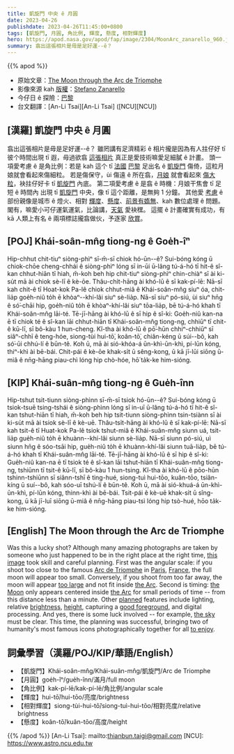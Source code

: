 ```yaml
---
title: 凱旋門 中央 ê 月圓
date: 2023-04-26
publishdate: 2023-04-26T11:45:00+0800
tags: [凱旋門, 月圓, 角比例, 輝度, 懸度, 相對輝度]
hero: https://apod.nasa.gov/apod/fap/image/2304/MoonArc_zanarello_960.jpg
summary: 翕出這張相片是毋是足好運--ê？
---
```


{{% apod %}}

- 原始文章：[The Moon through the Arc de Triomphe](https://apod.nasa.gov/apod/ap230426.html)
- 影像來源 kah [版權][copyright]：[Stefano Zanarello](https://www.instagram.com/stefano.zanarello/)
- 今仔日 ê 探險：[巴黎][Paris]
- 台文翻譯：[An-Li Tsai][An-Li Tsai] ([NCU][NCU])

## [漢羅] 凱旋門 中央 ê 月圓
翕出這張相片是毋是足好運--ê？
雖罔講有足濟精彩 ê 相片攏是因為有人拄仔好 tī 彼个時間出現 tī 遐，毋過欲翕 [這張相片][this image] 真正是愛技術嘛愛足細膩 ê 計畫。
頭一項愛考慮 ê 是角比例：若是 kah 這个 tī [法國][France] [巴黎][Paris] 足出名 ê [凱旋門][Arc de Triomphe] 傷倚，這粒月娘就會看起來傷細粒。
若是傷保守，ùi 傷遠 ê 所在翕，[月娘][the Moon] 就會看起來 [傷大粒][too large]，袂拄仔好卡 tī [凱旋門][the Arc 1] 內底。
第二項愛考慮 ê 是翕 ê 時機：月娘干焦會 tī 足短 ê 時間內 出現 tī [凱旋門][the Arc 2] 中央，像 tī 這个距離，是無夠 1 分鐘。
其他愛 [考慮][planned] ê 部份親像是城市 ê 燈火、相對 [輝度][brightness]、[懸度][height]、[前景有媠無][good foreground]、kah 數位處理 ê 問題。
閣有，嘛愛小可仔運氣運氣，比論講，[天氣][the sky] 愛袂䆀。
這擺 ê 計畫確實有成功，有 kā 人類上有名 ê 兩項標誌攏翕做伙，予逐家 [欣賞][to enjoy]。

## [POJ] Khái-soân-mn̂g tiong-ng ê Goe̍h-îⁿ
Hip-chhut chit-tiuⁿ siòng-phìⁿ sī-m̄-sī chiok hó-ūn--ê?
Sui-bóng kóng ū chiok-chōe cheng-chhái ê siòng-phìⁿ lóng sī in-ūi ū-lâng tú-á-hó tī hit-ê sî-kan chhut-hiān tī hiah, m̄-koh beh hip chit-tiuⁿ siòng-phìⁿ chin-chiàⁿ sī ài ki-su̍t mā ài chiok sè-lī ê kè-ōe.
Thâu-chi̍t-hāng ài khó-lū ê sī kak-pí-lē: Nā-sī kah chit-ê tī Hoat-kok Pa-lê chiok chhut-miâ ê Khái-soân-mn̂g siuⁿ óa, chit-lia̍p goe̍h-niû to̍h ē khòaⁿ--khí-lâi siuⁿ sè-lia̍p.
Nā-sī siuⁿ pó-siú, ùi siuⁿ hn̄g ê só͘-chāi hip, goe̍h-niû to̍h ē khòaⁿ-khí-lâi siuⁿ tōa-lia̍p, bē tú-á-hó khah tī Khái-soân-mn̂g lāi-té.
Tē-jī-hāng ài khó-lū ê sī hip ê sî-ki: Goe̍h-niû kan-na ē tī chiok té ê sî-kan lāi chhut-hiān tī Khái-soân-mn̂g tiong-ng, chhiūⁿ tī chit-ê kū-lī, sī bô-kàu 1 hun-cheng.
Kî-tha ài khó-lū ê pō͘-hūn chhiⁿ-chhiūⁿ sī siâⁿ-chhī ê teng-hóe, siong-tùi hui-tō͘, koân-tō͘, chiân-kéng ū súi--bô, kah só͘-ūi chhú-lí ê būn-tê.
Koh ū, mā ài sió-khóa-á ūn-khì-ūn-khì, pí-lūn kóng, thiⁿ-khì ài bē-bái.
Chit-pái ê kè-ōe khak-si̍t ū sêng-kong, ū kā jī-lūi siōng ū-miâ ê nn̄g-hāng piau-chì lóng hip chò-hóe, hō͘ ta̍k-ke him-sióng.

## [KIP] Khái-suân-mn̂g tiong-ng ê Gue̍h-înn
Hip-tshut tsit-tiunn siòng-phìnn sī-m̄-sī tsiok hó-ūn--ê?
Sui-bóng kóng ū tsiok-tsuē tsing-tshái ê siòng-phìnn lóng sī in-uī ū-lâng tú-á-hó tī hit-ê sî-kan tshut-hiān tī hiah, m̄-koh beh hip tsit-tiunn siòng-phìnn tsin-tsiànn sī ài ki-su̍t mā ài tsiok sè-lī ê kè-uē.
Thâu-tsi̍t-hāng ài khó-lū ê sī kak-pí-lē: Nā-sī kah tsit-ê tī Huat-kok Pa-lê tsiok tshut-miâ ê Khái-suân-mn̂g siunn uá, tsit-lia̍p gue̍h-niû to̍h ē khuànn--khí-lâi siunn sè-lia̍p.
Nā-sī siunn pó-siú, uì siunn hn̄g ê sóo-tsāi hip, gue̍h-niû to̍h ē khuànn-khí-lâi siunn tuā-lia̍p, bē tú-á-hó khah tī Khái-suân-mn̂g lāi-té.
Tē-jī-hāng ài khó-lū ê sī hip ê sî-ki: Gue̍h-niû kan-na ē tī tsiok té ê sî-kan lāi tshut-hiān tī Khái-suân-mn̂g tiong-ng, tshiūnn tī tsit-ê kū-lī, sī bô-kàu 1 hun-tsing.
Kî-tha ài khó-lū ê pōo-hūn tshinn-tshiūnn sī siânn-tshī ê ting-hué, siong-tuì hui-tōo, kuân-tōo, tsiân-kíng ū suí--bô, kah sóo-uī tshú-lí ê būn-tê.
Koh ū, mā ài sió-khuá-á ūn-khì-ūn-khì, pí-lūn kóng, thinn-khì ài bē-bái.
Tsit-pái ê kè-uē khak-si̍t ū sîng-kong, ū kā jī-luī siōng ū-miâ ê nn̄g-hāng piau-tsì lóng hip tsò-hué, hōo ta̍k-ke him-sióng.

## [English] The Moon through the Arc de Triomphe
Was this a lucky shot?
Although many amazing photographs are taken by someone who just happened to be in the right place at the right time, [this image][this image] took skill and careful planning.
First was the angular scale: if you shoot too close to the famous [Arc de Triomphe][Arc de Triomphe] in [Paris][Paris], [France][France], the full moon will appear too small.
Conversely, if you shoot from too far away, the moon will appear [too large][too large] and not fit inside [the Arc][the Arc 1].
Second is timing: [the Moon][the Moon] only appears centered inside [the Arc][the Arc 2] for small periods of time -- from this distance less than a minute.
Other [planned][planned] features include lighting, relative [brightness][brightness], [height][height], capturing a [good foreground][good foreground], and digital processing.
And yes, there is some luck involved -- for example, [the sky][the sky] must be clear.
This time, the planning was successful, bringing two of humanity's most famous icons photographically together for all [to enjoy][to enjoy].

## 詞彙學習（漢羅/POJ/KIP/華語/English）
- 【凱旋門】Khái-soân-mn̂g/Khái-suân-mn̂g/凱旋門/Arc de Triomphe
- 【月圓】goe̍h-îⁿ/gue̍h-înn/滿月/full moon
- 【角比例】kak-pí-lē/kak-pí-lē/角比例/angular scale
- 【輝度】hui-tō͘/hui-tōo/亮度/brightness
- 【相對輝度】siong-tùi-hui-tō͘/siong-tuì-hui-tōo/相對亮度/relative brightness
- 【懸度】koân-tō͘/kuân-tōo/高度/height

{{% /apod %}}
[An-Li Tsai]: mailto:thianbun.taigi@gmail.com
[NCU]: https://www.astro.ncu.edu.tw

[copyright]: https://apod.nasa.gov/apod/fap/lib/about_apod.html#srapply
[License]: https://creativecommons.org/licenses/by/2.0/

[this image]:https://www.instagram.com/p/CrER4JxslXM/
[Arc de Triomphe]:https://en.wikipedia.org/wiki/Arc_de_Triomphe
[Paris]:https://youtu.be/72kRM86V-dw
[France]:https://en.wikipedia.org/wiki/France
[too large]:https://media-be.chewy.com/wp-content/uploads/2019/10/29114842/pet-boops-main.jpg
[the Arc 1]:https://www.paris-arc-de-triomphe.fr/
[the Moon]:https://moon.nasa.gov/moon-in-motion/moon-phases/
[the Arc 2]:https://youtu.be/agnZuZkqW-M
[planned]:https://apod.nasa.gov/apod/ap210913.html
[brightness]:https://apod.nasa.gov/apod/ap230308.html
[height]:https://apod.nasa.gov/apod/ap110417.html
[good foreground]:https://apod.nasa.gov/apod/ap221213.html
[the sky]:https://apod.nasa.gov/apod/ap220321.html
[to enjoy]:https://www.boredpanda.com/blog/wp-content/uploads/2015/09/happy-cat-smiling-23__880.jpg

